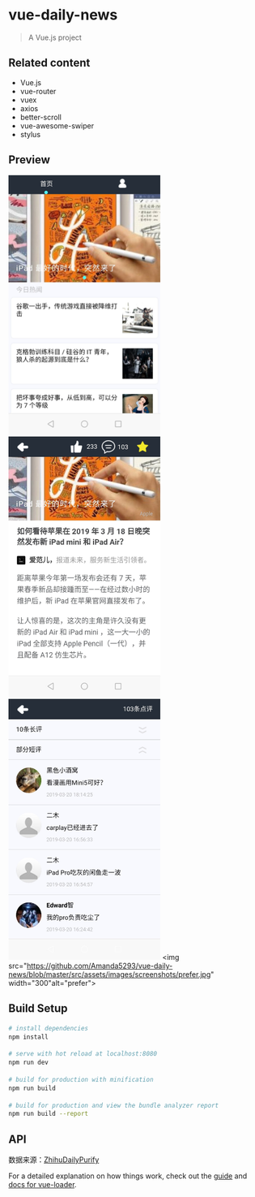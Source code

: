 # vue-daily-news

> A Vue.js project

## Related content

* Vue.js
* vue-router
* vuex
* axios
* better-scroll
* vue-awesome-swiper
* stylus

## Preview

<img src="https://github.com/Amanda5293/vue-daily-news/blob/master/src/assets/images/screenshots/main.jpg" width="300"  alt="main">      <img src="https://github.com/Amanda5293/vue-daily-news/blob/master/src/assets/images/screenshots/article.jpg" width="300"  alt="article">
<img src="https://github.com/Amanda5293/vue-daily-news/blob/master/src/assets/images/screenshots/comments.jpg" width="300" alt="comments">    <img src="https://github.com/Amanda5293/vue-daily-news/blob/master/src/assets/images/screenshots/prefer.jpg" width="300"alt="prefer">

## Build Setup

``` bash
# install dependencies
npm install

# serve with hot reload at localhost:8080
npm run dev

# build for production with minification
npm run build

# build for production and view the bundle analyzer report
npm run build --report
```

## API
数据来源：[ZhihuDailyPurify](https://github.com/izzyleung/ZhihuDailyPurify/wiki/%E7%9F%A5%E4%B9%8E%E6%97%A5%E6%8A%A5-API-%E5%88%86%E6%9E%90)

For a detailed explanation on how things work, check out the [guide](http://vuejs-templates.github.io/webpack/) and [docs for vue-loader](http://vuejs.github.io/vue-loader).
